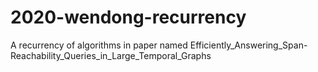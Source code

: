 # 2020-wendong-recurrency
A recurrency of algorithms in paper named Efficiently_Answering_Span-Reachability_Queries_in_Large_Temporal_Graphs
